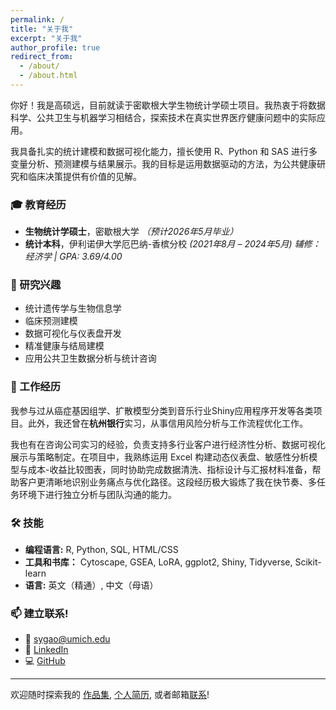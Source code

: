 ```yaml
---
permalink: /
title: "关于我"
excerpt: "关于我"
author_profile: true
redirect_from: 
  - /about/
  - /about.html
---
```


你好！我是高硕远，目前就读于密歇根大学生物统计学硕士项目。我热衷于将数据科学、公共卫生与机器学习相结合，探索技术在真实世界医疗健康问题中的实际应用。

我具备扎实的统计建模和数据可视化能力，擅长使用 R、Python 和 SAS 进行多变量分析、预测建模与结果展示。我的目标是运用数据驱动的方法，为公共健康研究和临床决策提供有价值的见解。

### 🎓 教育经历
- **生物统计学硕士**，密歇根大学 *（预计2026年5月毕业）*
- **统计本科**，伊利诺伊大学厄巴纳-香槟分校 *(2021年8月 – 2024年5月)*
  *辅修：经济学 | GPA: 3.69/4.00*

### 🔬 研究兴趣
- 统计遗传学与生物信息学  
- 临床预测建模  
- 数据可视化与仪表盘开发  
- 精准健康与结局建模  
- 应用公共卫生数据分析与统计咨询

### 💼 工作经历
我参与过从癌症基因组学、扩散模型分类到音乐行业Shiny应用程序开发等各类项目。此外，我还曾在**杭州银行**实习，从事信用风险分析与工作流程优化工作。

我也有在咨询公司实习的经验，负责支持多行业客户进行经济性分析、数据可视化展示与策略制定。在项目中，我熟练运用 Excel 构建动态仪表盘、敏感性分析模型与成本-收益比较图表，同时协助完成数据清洗、指标设计与汇报材料准备，帮助客户更清晰地识别业务痛点与优化路径。这段经历极大锻炼了我在快节奏、多任务环境下进行独立分析与团队沟通的能力。

### 🛠️ 技能
- **编程语言:** R, Python, SQL, HTML/CSS  
- **工具和书库：** Cytoscape, GSEA, LoRA, ggplot2, Shiny, Tidyverse, Scikit-learn  
- **语言:** 英文（精通）, 中文（母语）

### 📫 建立联系!
- 📧 [sygao@umich.edu](mailto:sygao@umich.edu)
- 💼 [LinkedIn](https://www.linkedin.com/in/shuoyuan-gao-18701324a/)
- 💻 [GitHub](https://github.com/GSYH)

---

欢迎随时探索我的 [作品集](/portfolio/), [个人简历](/cv/), 或者邮箱[联系](mailto:sygao@umich.edu)!
